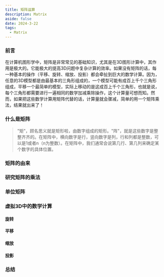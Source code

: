 ```yaml
---
title: 矩阵运算
description: Matrix
aside: false
date: 2024-3-22
tags:
  - Matrix
---
```


### 前言

在计算机图形学中，矩阵是非常常见的基础知识，尤其是在3D图形计算中，其作用是极大的。它能极大的提高3D问题中复杂计算的效率。如果没有矩阵的话，每一种基本的操作（平移、旋转、缩放、投影）都会牵扯到巨大的数学计算。因为，任意的3D模型都是由最基本的三角形组成的，一个模型可能有成百上千个三角形组成，平移一个最简单的模型，实际上移动的是这成百上千个三角形，也就是说，每个三角形都需要进行一遍相同的数学加减乘除操作，这个计算量可想而知。然而，如果把这些数学计算用矩阵代替的话，计算量就会骤减，简单的用一个矩阵乘法，结果就出来了！

### 什么是矩阵

> "矩"，顾名思义就是矩形啦，由数字组成的矩形。"阵"，就是这些数字是整整齐齐的。在矩阵中，横向数字是行，竖向数字是列，行和列都是整数，可以是1或者n（n为整数）。在矩阵中，我们通常会说第几行、第几列来确定某个数字的具体位置。

### 矩阵的由来

### 研究矩阵的乘法

### 单位矩阵

### 虚拟3D中的数学计算

#### 旋转

#### 平移

#### 缩放

#### 投影

### 总结